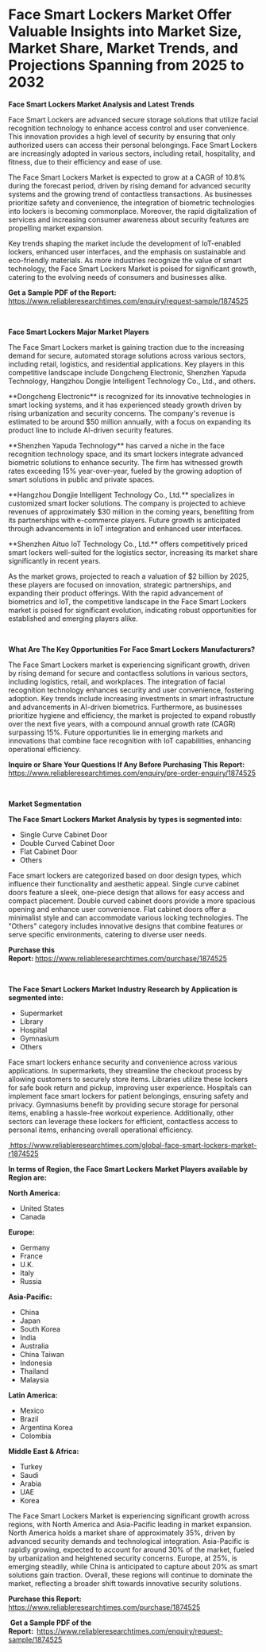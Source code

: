 <p><h1>Face Smart Lockers Market Offer Valuable Insights into Market Size, Market Share, Market Trends, and Projections Spanning from 2025 to 2032</h1></p><p><strong>Face Smart Lockers Market Analysis and Latest Trends</strong></p>
<p><p>Face Smart Lockers are advanced secure storage solutions that utilize facial recognition technology to enhance access control and user convenience. This innovation provides a high level of security by ensuring that only authorized users can access their personal belongings. Face Smart Lockers are increasingly adopted in various sectors, including retail, hospitality, and fitness, due to their efficiency and ease of use.</p><p>The Face Smart Lockers Market is expected to grow at a CAGR of 10.8% during the forecast period, driven by rising demand for advanced security systems and the growing trend of contactless transactions. As businesses prioritize safety and convenience, the integration of biometric technologies into lockers is becoming commonplace. Moreover, the rapid digitalization of services and increasing consumer awareness about security features are propelling market expansion. </p><p>Key trends shaping the market include the development of IoT-enabled lockers, enhanced user interfaces, and the emphasis on sustainable and eco-friendly materials. As more industries recognize the value of smart technology, the Face Smart Lockers Market is poised for significant growth, catering to the evolving needs of consumers and businesses alike.</p></p>
<p><strong>Get a Sample PDF of the Report:&nbsp;</strong> <a href="https://www.reliableresearchtimes.com/enquiry/request-sample/1874525?utm_campaign=3253&utm_medium=2&utm_source=Github&utm_content=ia&utm_term=12042025&utm_id=face-smart-lockers">https://www.reliableresearchtimes.com/enquiry/request-sample/1874525</a></p>
<p>&nbsp;</p>
<p><strong>Face Smart Lockers Major Market Players</strong></p>
<p><p>The Face Smart Lockers market is gaining traction due to the increasing demand for secure, automated storage solutions across various sectors, including retail, logistics, and residential applications. Key players in this competitive landscape include Dongcheng Electronic, Shenzhen Yapuda Technology, Hangzhou Dongjie Intelligent Technology Co., Ltd., and others.</p><p>**Dongcheng Electronic** is recognized for its innovative technologies in smart locking systems, and it has experienced steady growth driven by rising urbanization and security concerns. The company's revenue is estimated to be around $50 million annually, with a focus on expanding its product line to include AI-driven security features.</p><p>**Shenzhen Yapuda Technology** has carved a niche in the face recognition technology space, and its smart lockers integrate advanced biometric solutions to enhance security. The firm has witnessed growth rates exceeding 15% year-over-year, fueled by the growing adoption of smart solutions in public and private spaces.</p><p>**Hangzhou Dongjie Intelligent Technology Co., Ltd.** specializes in customized smart locker solutions. The company is projected to achieve revenues of approximately $30 million in the coming years, benefiting from its partnerships with e-commerce players. Future growth is anticipated through advancements in IoT integration and enhanced user interfaces.</p><p>**Shenzhen Aituo IoT Technology Co., Ltd.** offers competitively priced smart lockers well-suited for the logistics sector, increasing its market share significantly in recent years. </p><p>As the market grows, projected to reach a valuation of $2 billion by 2025, these players are focused on innovation, strategic partnerships, and expanding their product offerings. With the rapid advancement of biometrics and IoT, the competitive landscape in the Face Smart Lockers market is poised for significant evolution, indicating robust opportunities for established and emerging players alike.</p></p>
<p>&nbsp;</p>
<p><strong>What Are The Key Opportunities For Face Smart Lockers Manufacturers?</strong></p>
<p><p>The Face Smart Lockers market is experiencing significant growth, driven by rising demand for secure and contactless solutions in various sectors, including logistics, retail, and workplaces. The integration of facial recognition technology enhances security and user convenience, fostering adoption. Key trends include increasing investments in smart infrastructure and advancements in AI-driven biometrics. Furthermore, as businesses prioritize hygiene and efficiency, the market is projected to expand robustly over the next five years, with a compound annual growth rate (CAGR) surpassing 15%. Future opportunities lie in emerging markets and innovations that combine face recognition with IoT capabilities, enhancing operational efficiency.</p></p>
<p><strong>Inquire or Share Your Questions If Any Before Purchasing This Report:</strong> <a href="https://www.reliableresearchtimes.com/enquiry/pre-order-enquiry/1874525?utm_campaign=3253&utm_medium=2&utm_source=Github&utm_content=ia&utm_term=12042025&utm_id=face-smart-lockers">https://www.reliableresearchtimes.com/enquiry/pre-order-enquiry/1874525</a></p>
<p>&nbsp;</p>
<p><strong>Market Segmentation</strong></p>
<p><strong>The Face Smart Lockers Market Analysis by types is segmented into:</strong></p>
<p><ul><li>Single Curve Cabinet Door</li><li>Double Curved Cabinet Door</li><li>Flat Cabinet Door</li><li>Others</li></ul></p>
<p><p>Face smart lockers are categorized based on door design types, which influence their functionality and aesthetic appeal. Single curve cabinet doors feature a sleek, one-piece design that allows for easy access and compact placement. Double curved cabinet doors provide a more spacious opening and enhance user convenience. Flat cabinet doors offer a minimalist style and can accommodate various locking technologies. The "Others" category includes innovative designs that combine features or serve specific environments, catering to diverse user needs.</p></p>
<p><strong>Purchase this Report:&nbsp;</strong><a href="https://www.reliableresearchtimes.com/purchase/1874525?utm_campaign=3253&utm_medium=2&utm_source=Github&utm_content=ia&utm_term=12042025&utm_id=face-smart-lockers">https://www.reliableresearchtimes.com/purchase/1874525</a></p>
<p>&nbsp;</p>
<p><strong>The Face Smart Lockers Market Industry Research by Application is segmented into:</strong></p>
<p><ul><li>Supermarket</li><li>Library</li><li>Hospital</li><li>Gymnasium</li><li>Others</li></ul></p>
<p><p>Face smart lockers enhance security and convenience across various applications. In supermarkets, they streamline the checkout process by allowing customers to securely store items. Libraries utilize these lockers for safe book return and pickup, improving user experience. Hospitals can implement face smart lockers for patient belongings, ensuring safety and privacy. Gymnasiums benefit by providing secure storage for personal items, enabling a hassle-free workout experience. Additionally, other sectors can leverage these lockers for efficient, contactless access to personal items, enhancing overall operational efficiency.</p></p>
<p><a href="https://www.reliableresearchtimes.com/global-face-smart-lockers-market-r1874525?utm_campaign=3253&utm_medium=2&utm_source=Github&utm_content=ia&utm_term=12042025&utm_id=face-smart-lockers">&nbsp;https://www.reliableresearchtimes.com/global-face-smart-lockers-market-r1874525</a></p>
<p><strong>In terms of Region, the Face Smart Lockers Market Players available by Region are:</strong></p>
<p>
    <p> <strong> North America: </strong>
        <ul>
            <li>United States</li>
            <li>Canada</li>
        </ul>
        </p> 
    <p> <strong> Europe: </strong>
        <ul>
            <li>Germany</li>
            <li>France</li>
            <li>U.K.</li>
            <li>Italy</li>
            <li>Russia</li>
        </ul>
        </p> 
    <p> <strong> Asia-Pacific: </strong>
        <ul>
            <li>China</li>
            <li>Japan</li>
            <li>South Korea</li>
            <li>India</li>
            <li>Australia</li>
            <li>China Taiwan</li>
            <li>Indonesia</li>
            <li>Thailand</li>
            <li>Malaysia</li>
        </ul>
        </p> 
    <p> <strong> Latin America: </strong>
        <ul>
            <li>Mexico</li>
            <li>Brazil</li>
            <li>Argentina Korea</li>
            <li>Colombia</li>
        </ul>
        </p> 
    <p> <strong> Middle East & Africa: </strong>
        <ul>
            <li>Turkey</li>
            <li>Saudi</li>
            <li>Arabia</li>
            <li>UAE</li>
            <li>Korea</li>
        </ul>
    </p>
    </p>
<p><p>The Face Smart Lockers Market is experiencing significant growth across regions, with North America and Asia-Pacific leading in market expansion. North America holds a market share of approximately 35%, driven by advanced security demands and technological integration. Asia-Pacific is rapidly growing, expected to account for around 30% of the market, fueled by urbanization and heightened security concerns. Europe, at 25%, is emerging steadily, while China is anticipated to capture about 20% as smart solutions gain traction. Overall, these regions will continue to dominate the market, reflecting a broader shift towards innovative security solutions.</p></p>
<p><strong>Purchase this Report: </strong><a href="https://www.reliableresearchtimes.com/purchase/1874525?utm_campaign=3253&utm_medium=2&utm_source=Github&utm_content=ia&utm_term=12042025&utm_id=face-smart-lockers">https://www.reliableresearchtimes.com/purchase/1874525</a></p>
<p>&nbsp;<strong>Get a Sample PDF of the Report:&nbsp;&nbsp;</strong><a href="https://www.reliableresearchtimes.com/enquiry/request-sample/1874525?utm_campaign=3253&utm_medium=2&utm_source=Github&utm_content=ia&utm_term=12042025&utm_id=face-smart-lockers">https://www.reliableresearchtimes.com/enquiry/request-sample/1874525</a></p>
<p><strong></strong></p>
<p><p></p><p></p><p></p></p>